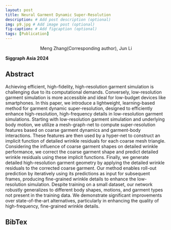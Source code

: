 ```yaml
---
layout: post
title: Neural Garment Dynamic Super-Resolution
description: # Add post description (optional)
img: p9.jpg # Add image post (optional)
fig-caption: # Add figcaption (optional)
tags: [Publication]
---
```

<center>Meng Zhang(Corresponding author), Jun Li</center>

**Siggraph Asia 2024**

## Abstract
Achieving efficient, high-fidelity, high-resolution garment simulation is challenging due to its computational demands. Conversely, low-resolution garment simulation is more accessible and ideal for low-budget devices like smartphones. In this paper, we introduce a lightweight, learning-based method for garment dynamic super-resolution, designed to efficiently enhance high-resolution, high-frequency details in low-resolution garment simulations. Starting with low-resolution garment simulation and underlying body motion, we utilize a mesh-graph-net to compute super-resolution features based on coarse garment dynamics and garment-body interactions. These features are then used by a hyper-net to construct an implicit function of detailed wrinkle residuals for each coarse mesh triangle. Considering the influence of coarse garment shapes on detailed wrinkle performance, we correct the coarse garment shape and predict detailed wrinkle residuals using these implicit functions. Finally, we generate detailed high-resolution garment geometry by applying the detailed wrinkle residuals to the corrected coarse garment. Our method enables roll-out prediction by iteratively using its predictions as input for subsequent frames, producing fine-grained wrinkle details to enhance the low-resolution simulation. Despite training on a small dataset, our network robustly generalizes to different body shapes, motions, and garment types not present in the training data. We demonstrate significant improvements over state-of-the-art alternatives, particularly in enhancing the quality of high-frequency, fine-grained wrinkle details.


<!-- [Webpage](https://geometry.cs.ucl.ac.uk/projects/2022/MotionDeepGarment/){:target="_blank"}, <br />
[Code](https://github.com/MengZephyr/Motion-Guided-Deep-Dynamic-3D-Garment){:target="_blank"}, <br />
[Paper](https://arxiv.org/pdf/2209.11449.pdf){:target="_blank"}, <br />
[Supplementary video](https://www.youtube.com/watch?v=4CipJBkhg10){:target="_blank"}, <br />
[Fast Forward](https://www.youtube.com/watch?v=eDdhDJyzzcg){:target="_blank"}, <br />
[Paper talk](https://www.youtube.com/watch?v=qHpDg_mMMMA){:target="_blank"} -->


## BibTex
